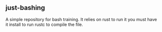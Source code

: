 ## just-bashing

A simple repository for bash training.
It relies on rust to run it you must have it install to run rustc to compile the file.